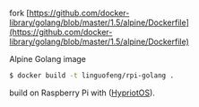 fork [https://github.com/docker-library/golang/blob/master/1.5/alpine/Dockerfile](https://github.com/docker-library/golang/blob/master/1.5/alpine/Dockerfile)

Alpine Golang image

```bash
$ docker build -t linguofeng/rpi-golang .
```

build on Raspberry Pi with ([HypriotOS](http://blog.hypriot.com)).
